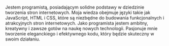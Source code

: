 Jestem programistą, posiadającym solidne podstawy w dziedzinie tworzenia stron internetowych.
Moja wiedza obejmuje języki takie jak JavaScript, HTML i CSS, które są niezbędne do budowania funkcjonalnych i atrakcyjnych stron internetowych.
Jako programista jestem ambitny, kreatywny i zawsze gotów na naukę nowych technologii. Pasjonuje mnie tworzenie eleganckiego i efektywnego kodu, który będzie skuteczny w swoim działaniu.
